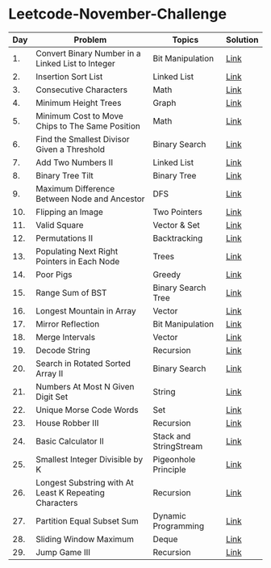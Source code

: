 # Leetcode-November-Challenge
<!-- Tables -->
|Day| Problem     |Topics   |Solution|
|---|-------------|---------|--------|
|1.|Convert Binary Number in a Linked List to Integer|Bit Manipulation|[Link](https://leetcode.com/explore/featured/card/november-leetcoding-challenge/564/week-1-november-1st-november-7th/3516/)|
|2.|Insertion Sort List|Linked List|[Link](https://leetcode.com/explore/challenge/card/november-leetcoding-challenge/564/week-1-november-1st-november-7th/3517/)|
|3.|Consecutive Characters|Math|[Link](https://leetcode.com/explore/challenge/card/november-leetcoding-challenge/564/week-1-november-1st-november-7th/3518/)|
|4.|Minimum Height Trees|Graph|[Link](https://leetcode.com/explore/challenge/card/november-leetcoding-challenge/564/week-1-november-1st-november-7th/3519/)|
|5.|Minimum Cost to Move Chips to The Same Position|Math|[Link](https://leetcode.com/explore/challenge/card/november-leetcoding-challenge/564/week-1-november-1st-november-7th/3520/)|
|6.|Find the Smallest Divisor Given a Threshold|Binary Search|[Link](https://leetcode.com/explore/challenge/card/november-leetcoding-challenge/564/week-1-november-1st-november-7th/3521/)|
|7.|Add Two Numbers II|Linked List|[Link](https://leetcode.com/explore/challenge/card/november-leetcoding-challenge/564/week-1-november-1st-november-7th/3522/)|
|8.|Binary Tree Tilt|Binary Tree|[Link](https://leetcode.com/explore/challenge/card/november-leetcoding-challenge/565/week-2-november-8th-november-14th/3524/)|
|9.|Maximum Difference Between Node and Ancestor|DFS|[Link](https://leetcode.com/explore/challenge/card/november-leetcoding-challenge/565/week-2-november-8th-november-14th/3525/)|
|10.|Flipping an Image|Two Pointers|[Link](https://leetcode.com/explore/challenge/card/november-leetcoding-challenge/565/week-2-november-8th-november-14th/3526/)|
|11.|Valid Square|Vector & Set|[Link](https://leetcode.com/explore/challenge/card/november-leetcoding-challenge/565/week-2-november-8th-november-14th/3527/)|
|12.|Permutations II|Backtracking|[Link](https://leetcode.com/explore/challenge/card/november-leetcoding-challenge/565/week-2-november-8th-november-14th/3528/)|
|13.|Populating Next Right Pointers in Each Node|Trees|[Link](https://leetcode.com/explore/challenge/card/november-leetcoding-challenge/565/week-2-november-8th-november-14th/3529/)|
|14.|Poor Pigs|Greedy|[Link](https://leetcode.com/explore/challenge/card/november-leetcoding-challenge/565/week-2-november-8th-november-14th/3530/)|
|15.|Range Sum of BST|Binary Search Tree|[Link](https://leetcode.com/explore/challenge/card/november-leetcoding-challenge/566/week-3-november-15th-november-21st/3532/)|
|16.|Longest Mountain in Array|Vector|[Link](https://leetcode.com/explore/challenge/card/november-leetcoding-challenge/566/week-3-november-15th-november-21st/3533/)|
|17.|Mirror Reflection|Bit Manipulation|[Link](https://leetcode.com/explore/challenge/card/november-leetcoding-challenge/566/week-3-november-15th-november-21st/3534/)|
|18.|Merge Intervals|Vector|[Link](https://leetcode.com/explore/challenge/card/november-leetcoding-challenge/566/week-3-november-15th-november-21st/3535/)|
|19.|Decode String|Recursion|[Link](https://leetcode.com/explore/challenge/card/november-leetcoding-challenge/566/week-3-november-15th-november-21st/3536/)|
|20.|Search in Rotated Sorted Array II|Binary Search|[Link](https://leetcode.com/explore/challenge/card/november-leetcoding-challenge/566/week-3-november-15th-november-21st/3537/)|
|21.|Numbers At Most N Given Digit Set|String|[Link](https://leetcode.com/explore/challenge/card/november-leetcoding-challenge/566/week-3-november-15th-november-21st/3538/)|
|22.|Unique Morse Code Words|Set|[Link](https://leetcode.com/explore/challenge/card/november-leetcoding-challenge/567/week-4-november-22nd-november-28th/3540/)|
|23.|House Robber III|Recursion|[Link](https://leetcode.com/explore/challenge/card/november-leetcoding-challenge/567/week-4-november-22nd-november-28th/3541/)|
|24.|Basic Calculator II|Stack and StringStream|[Link](https://leetcode.com/explore/challenge/card/november-leetcoding-challenge/567/week-4-november-22nd-november-28th/3542/)|
|25.|Smallest Integer Divisible by K|Pigeonhole Principle|[Link](https://leetcode.com/explore/challenge/card/november-leetcoding-challenge/567/week-4-november-22nd-november-28th/3543/)|
|26.|Longest Substring with At Least K Repeating Characters|Recursion|[Link](https://leetcode.com/explore/challenge/card/november-leetcoding-challenge/567/week-4-november-22nd-november-28th/3544/)|
|27.|Partition Equal Subset Sum|Dynamic Programming|[Link](https://leetcode.com/explore/challenge/card/november-leetcoding-challenge/567/week-4-november-22nd-november-28th/3545/)|
|28.|Sliding Window Maximum|Deque|[Link](https://leetcode.com/explore/challenge/card/november-leetcoding-challenge/567/week-4-november-22nd-november-28th/3546/)|
|29.|Jump Game III|Recursion|[Link](https://leetcode.com/explore/challenge/card/november-leetcoding-challenge/568/week-5-november-29th-november-30th/3548/)|

